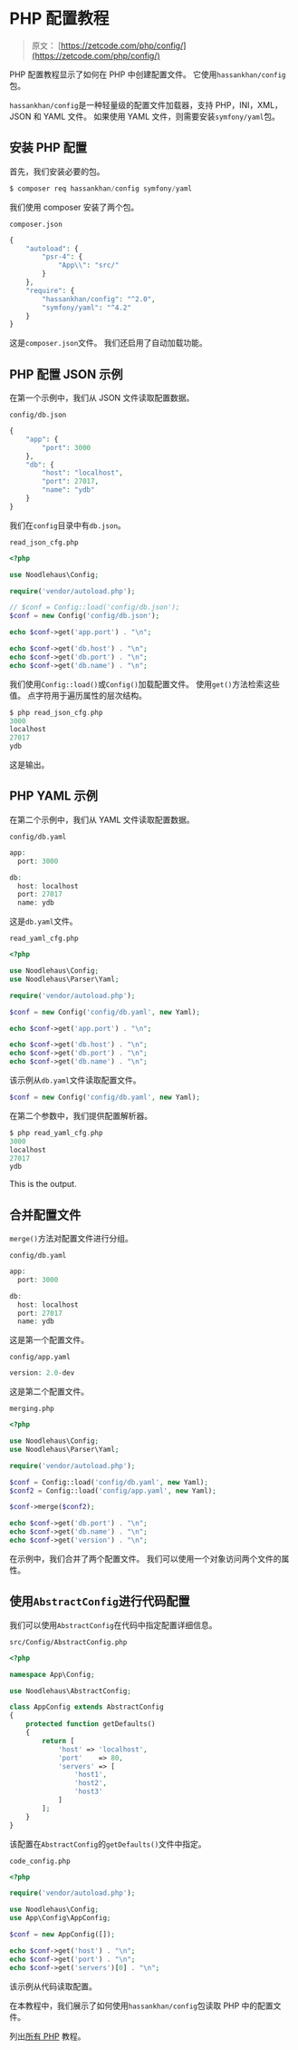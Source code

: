 # PHP 配置教程

> 原文： [https://zetcode.com/php/config/](https://zetcode.com/php/config/)

PHP 配置教程显示了如何在 PHP 中创建配置文件。 它使用`hassankhan/config`包。

`hassankhan/config`是一种轻量级的配置文件加载器，支持 PHP，INI，XML，JSON 和 YAML 文件。 如果使用 YAML 文件，则需要安装`symfony/yaml`包。

## 安装 PHP 配置

首先，我们安装必要的包。

```php
$ composer req hassankhan/config symfony/yaml

```

我们使用 composer 安装了两个包。

`composer.json`

```php
{
    "autoload": {
        "psr-4": {
            "App\\": "src/"
        }
    },
    "require": {
        "hassankhan/config": "^2.0",
        "symfony/yaml": "^4.2"
    }
}

```

这是`composer.json`文件。 我们还启用了自动加载功能。

## PHP 配置 JSON 示例

在第一个示例中，我们从 JSON 文件读取配置数据。

`config/db.json`

```php
{
    "app": {
        "port": 3000
    },
    "db": {
        "host": "localhost",
        "port": 27017,
        "name": "ydb"
    }
}

```

我们在`config`目录中有`db.json`。

`read_json_cfg.php`

```php
<?php

use Noodlehaus\Config;

require('vendor/autoload.php');

// $conf = Config::load('config/db.json');
$conf = new Config('config/db.json');

echo $conf->get('app.port') . "\n";

echo $conf->get('db.host') . "\n";
echo $conf->get('db.port') . "\n";
echo $conf->get('db.name') . "\n";

```

我们使用`Config::load()`或`Config()`加载配置文件。 使用`get()`方法检索这些值。 点字符用于遍历属性的层次结构。

```php
$ php read_json_cfg.php
3000
localhost
27017
ydb

```

这是输出。

## PHP YAML 示例

在第二个示例中，我们从 YAML 文件读取配置数据。

`config/db.yaml`

```php
app:
  port: 3000

db: 
  host: localhost
  port: 27017
  name: ydb

```

这是`db.yaml`文件。

`read_yaml_cfg.php`

```php
<?php

use Noodlehaus\Config;
use Noodlehaus\Parser\Yaml;

require('vendor/autoload.php');

$conf = new Config('config/db.yaml', new Yaml);

echo $conf->get('app.port') . "\n";

echo $conf->get('db.host') . "\n";
echo $conf->get('db.port') . "\n";
echo $conf->get('db.name') . "\n";

```

该示例从`db.yaml`文件读取配置文件。

```php
$conf = new Config('config/db.yaml', new Yaml);

```

在第二个参数中，我们提供配置解析器。

```php
$ php read_yaml_cfg.php
3000
localhost
27017
ydb

```

This is the output.

## 合并配置文件

`merge()`方法对配置文件进行分组。

`config/db.yaml`

```php
app:
  port: 3000

db: 
  host: localhost
  port: 27017
  name: ydb

```

这是第一个配置文件。

`config/app.yaml`

```php
version: 2.0-dev

```

这是第二个配置文件。

`merging.php`

```php
<?php

use Noodlehaus\Config;
use Noodlehaus\Parser\Yaml;

require('vendor/autoload.php');

$conf = Config::load('config/db.yaml', new Yaml);
$conf2 = Config::load('config/app.yaml', new Yaml);

$conf->merge($conf2);

echo $conf->get('db.port') . "\n";
echo $conf->get('db.name') . "\n";
echo $conf->get('version') . "\n";

```

在示例中，我们合并了两个配置文件。 我们可以使用一个对象访问两个文件的属性。

## 使用`AbstractConfig`进行代码配置

我们可以使用`AbstractConfig`在代码中指定配置详细信息。

`src/Config/AbstractConfig.php`

```php
<?php

namespace App\Config;

use Noodlehaus\AbstractConfig;

class AppConfig extends AbstractConfig
{
    protected function getDefaults()
    {
        return [
            'host' => 'localhost',
            'port'    => 80,
            'servers' => [
                'host1',
                'host2',
                'host3'
            ]
        ];
    }
}

```

该配置在`AbstractConfig`的`getDefaults()`文件中指定。

`code_config.php`

```php
<?php

require('vendor/autoload.php');

use Noodlehaus\Config;
use App\Config\AppConfig;

$conf = new AppConfig([]);

echo $conf->get('host') . "\n";
echo $conf->get('port') . "\n";
echo $conf->get('servers')[0] . "\n";

```

该示例从代码读取配置。

在本教程中，我们展示了如何使用`hassankhan/config`包读取 PHP 中的配置文件。

列出[所有 PHP](/all/#php) 教程。